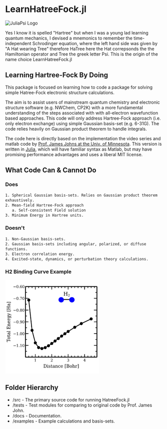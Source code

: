 # LearnHatreeFock.jl
<img src="JuliaPsi.png" alt="JuliaPsi Logo" width="150"/> 
 

Yes I know it is spelled "Hartree" but when I was a young lad learning quantum mechanics, I devised a mnemonics to remember the time-independent Schrodinger equation, where the left hand side was given by "A Hat wearing Tree" therefore HaTree here the Hat correpsonds the the Hamiltonian operator and Tree the greek letter Psi. This is the origin of the name choice LearnHatreeFock.jl

## Learning Hartree-Fock By Doing

This package is focused on learning how to code a package for solving simple Hatree-Fock electronic structure calculations. 

The aim is to assist users of mainstream quantum chemistry and electronic structure software (e.g. NWChem, CP2K) with a more fundamental understanding of the steps associated with with all-electron wavefunction based approaches. This code will only address  Hartree-Fock approach (i.e. only electron exchange) using simple Gaussian basis-set (e.g. 6-31G). The code relies heavily on Gaussian product theorem to handle integrals. 

The code here is directly based on the implementation the video series and matlab code by [Prof. James Johns at the Univ. of Minnesota](http://www1.chem.umn.edu/groups/johns/index.html). This version is written in [Julia](https://julialang.org/), which will have familiar syntax as Matlab, but may have promising performance advantages and uses a liberal MIT license.

## What Code Can & Cannot Do
### Does
    1. Spherical Gaussian basis-sets. Relies on Gaussian product theorem exhaustively.
    2. Mean-field Hartree-Fock approach 
       a. Self-consistent Field solution
    3. Minimum Energy in Hartree units.
### Doesn't
    1. Non-Gaussian basis-sets.
    2. Gaussian basis-sets including angular, polarized, or diffuse functions.
    3. Electron correlation energy.
    4. Excited-state, dynamics, or perturbation theory calculations.

### H2 Binding Curve Example
<img src="examples/H2_BindingCurve/H2_BindingCurve.png" alt="H2 Binding Curve" width="300"/>

## Folder Hierarchy
  - /src - The primary source code for running HatreeFock.jl
  - /tests - Test modules for comparing to original code by Prof. James John.
  - /docs - Documentation.
  - /examples  - Example calculations and basis-sets.
